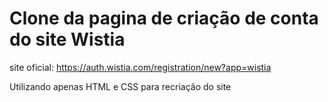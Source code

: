 # Clone da pagina de criação de conta do site Wistia
site oficial: https://auth.wistia.com/registration/new?app=wistia

Utilizando apenas HTML e CSS para recriação do site
